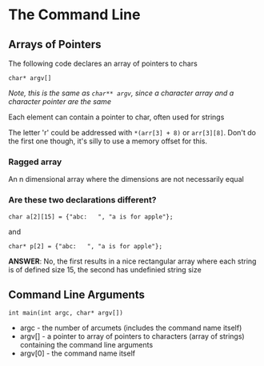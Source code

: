 # The Command Line

## Arrays of Pointers
The following code declares an array of pointers to chars

`char* argv[]`

*Note, this is the same as `char** argv`, since a character array and a character pointer are the same*

Each element can contain a pointer to char, often used for strings

The letter 'r' could be addressed with `*(arr[3] + 8)` or `arr[3][8]`. Don't do the first one though, it's silly to use a memory offset for this.

### Ragged array
An n dimensional array where the dimensions are not necessarily equal

### Are these two declarations different?
`char a[2][15] = {"abc:   ", "a is for apple"};`

and

`char* p[2] = {"abc:   ", "a is for apple"};`

**ANSWER**: No, the first results in a nice rectangular array where each string is of defined size 15, the second has undefinied string size

## Command Line Arguments
`int main(int argc, char* argv[])`
* argc - the number of arcumets (includes the command name itself)
* argv[] - a pointer to array of pointers to characters (array of strings) containing the command line arguments
* argv[0] - the command name itself